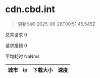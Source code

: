 
  # cdn.cbd.int

  > 更新时间 2025-06-26T00:51:45.545Z
  
  总共请求 0

  请求报错 0

  平均耗时 NaNms

|城市|ip|下载大小|速度|
|-----|----------|---|---|

  
